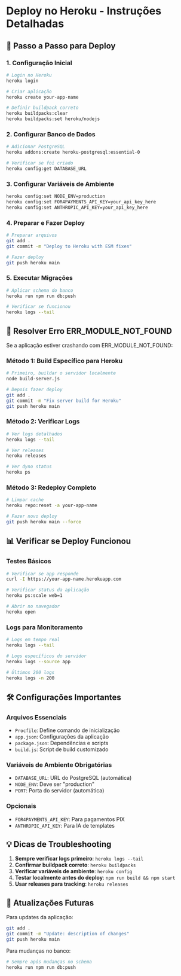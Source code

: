 # Deploy no Heroku - Instruções Detalhadas

## 🚀 Passo a Passo para Deploy

### 1. Configuração Inicial
```bash
# Login no Heroku
heroku login

# Criar aplicação
heroku create your-app-name

# Definir buildpack correto
heroku buildpacks:clear
heroku buildpacks:set heroku/nodejs
```

### 2. Configurar Banco de Dados
```bash
# Adicionar PostgreSQL
heroku addons:create heroku-postgresql:essential-0

# Verificar se foi criado
heroku config:get DATABASE_URL
```

### 3. Configurar Variáveis de Ambiente
```bash
heroku config:set NODE_ENV=production
heroku config:set FOR4PAYMENTS_API_KEY=your_api_key_here
heroku config:set ANTHROPIC_API_KEY=your_api_key_here
```

### 4. Preparar e Fazer Deploy
```bash
# Preparar arquivos
git add .
git commit -m "Deploy to Heroku with ESM fixes"

# Fazer deploy
git push heroku main
```

### 5. Executar Migrações
```bash
# Aplicar schema do banco
heroku run npm run db:push

# Verificar se funcionou
heroku logs --tail
```

## 🔧 Resolver Erro ERR_MODULE_NOT_FOUND

Se a aplicação estiver crashando com ERR_MODULE_NOT_FOUND:

### Método 1: Build Específico para Heroku
```bash
# Primeiro, buildar o servidor localmente
node build-server.js

# Depois fazer deploy
git add .
git commit -m "Fix server build for Heroku"
git push heroku main
```

### Método 2: Verificar Logs
```bash
# Ver logs detalhados
heroku logs --tail

# Ver releases
heroku releases

# Ver dyno status
heroku ps
```

### Método 3: Redeploy Completo
```bash
# Limpar cache
heroku repo:reset -a your-app-name

# Fazer novo deploy
git push heroku main --force
```

## 📊 Verificar se Deploy Funcionou

### Testes Básicos
```bash
# Verificar se app responde
curl -I https://your-app-name.herokuapp.com

# Verificar status da aplicação
heroku ps:scale web=1

# Abrir no navegador
heroku open
```

### Logs para Monitoramento
```bash
# Logs em tempo real
heroku logs --tail

# Logs específicos do servidor
heroku logs --source app

# Últimos 200 logs
heroku logs -n 200
```

## 🛠️ Configurações Importantes

### Arquivos Essenciais
- `Procfile`: Define comando de inicialização
- `app.json`: Configurações da aplicação
- `package.json`: Dependências e scripts
- `build.js`: Script de build customizado

### Variáveis de Ambiente Obrigatórias
- `DATABASE_URL`: URL do PostgreSQL (automática)
- `NODE_ENV`: Deve ser "production"
- `PORT`: Porta do servidor (automática)

### Opcionais
- `FOR4PAYMENTS_API_KEY`: Para pagamentos PIX
- `ANTHROPIC_API_KEY`: Para IA de templates

## 💡 Dicas de Troubleshooting

1. **Sempre verificar logs primeiro**: `heroku logs --tail`
2. **Confirmar buildpack correto**: `heroku buildpacks`
3. **Verificar variáveis de ambiente**: `heroku config`
4. **Testar localmente antes do deploy**: `npm run build && npm start`
5. **Usar releases para tracking**: `heroku releases`

## 🔄 Atualizações Futuras

Para updates da aplicação:
```bash
git add .
git commit -m "Update: description of changes"
git push heroku main
```

Para mudanças no banco:
```bash
# Sempre após mudanças no schema
heroku run npm run db:push
```